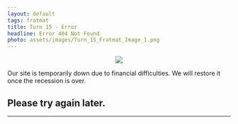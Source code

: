 ```yaml
---
layout: default
tags: fratmat
title: Turn 15 - Error
headline: Error 404 Not Found
photo: assets/images/Turn_15_Fratmat_Image_1.png
---
```



<p style="text-align:center"><img src = "../../../assets/images/Turn_15_Fratmat_Image_1.png" id="container-image"></p>

<p class="text-center">Our site is temporarily down due to financial difficulties. We will restore it once the recession is over.</p>

<h2 class="text-center ">Please try again later.</h2>

<hr>